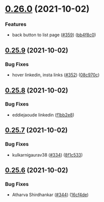 # [0.26.0](https://github.com/EddieHubCommunity/LinkFree/compare/v0.25.9...v0.26.0) (2021-10-02)


### Features

* back button to list page ([#359](https://github.com/EddieHubCommunity/LinkFree/issues/359)) ([bb4f8c0](https://github.com/EddieHubCommunity/LinkFree/commit/bb4f8c0d79db631fd9abf687578c5e5fb3f392e2))



## [0.25.9](https://github.com/EddieHubCommunity/LinkFree/compare/v0.25.8...v0.25.9) (2021-10-02)


### Bug Fixes

* hover linkedin, insta links ([#352](https://github.com/EddieHubCommunity/LinkFree/issues/352)) ([08c970c](https://github.com/EddieHubCommunity/LinkFree/commit/08c970c7c09d781a7881f9ca7c12a203382c1a6c))



## [0.25.8](https://github.com/EddieHubCommunity/LinkFree/compare/v0.25.7...v0.25.8) (2021-10-02)


### Bug Fixes

* eddiejaoude linkedin ([f1bb2e8](https://github.com/EddieHubCommunity/LinkFree/commit/f1bb2e848d7f27d7e323c97be899c602301b60e9))



## [0.25.7](https://github.com/EddieHubCommunity/LinkFree/compare/v0.25.6...v0.25.7) (2021-10-02)


### Bug Fixes

* kulkarnigaurav38 ([#334](https://github.com/EddieHubCommunity/LinkFree/issues/334)) ([8f1c533](https://github.com/EddieHubCommunity/LinkFree/commit/8f1c533074b6af2cbf4c82b3d4c2c81f38371371))



## [0.25.6](https://github.com/EddieHubCommunity/LinkFree/compare/v0.25.5...v0.25.6) (2021-10-02)


### Bug Fixes

* Atharva Shirdhankar ([#344](https://github.com/EddieHubCommunity/LinkFree/issues/344)) ([16cf4de](https://github.com/EddieHubCommunity/LinkFree/commit/16cf4de4e54a3d7300e4eca5b9df5ede7aaa24ca))



